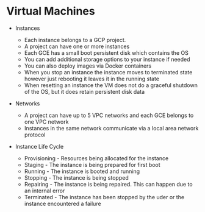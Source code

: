 # Virtual Machines

* Instances
  * Each instance belongs to a GCP project.
  * A project can have one or more instances
  * Each GCE has a small boot persistent disk which contains the OS
  * You can add additional storage options to your instance if needed
  * You can also deploy images via Docker containers
  * When you stop an instance the instance moves to terminated state however just rebooting it leaves it in the running state
  * When resetting an instance the VM does not do a graceful shutdown of the OS, but it does retain persistent disk data

* Networks
  * A project can have up to 5 VPC networks and each GCE belongs to one VPC network
  * Instances in the same network communicate via a local area network protocol

* Instance Life Cycle
  * Provisioning - Resources being allocated for the instance
  * Staging - The instance is being prepared for first boot
  * Running - The instance is booted and running
  * Stopping - The instance is being stopped
  * Repairing - The instance is being repaired. This can happen due to an internal error
  * Terminated - The instance has been stopped by the uder or the instance encountered a failure
 
